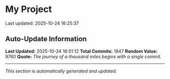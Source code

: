 # My Project


Last updated: 2025-10-24 16:25:37






























































































































































































































































































































































































































































































































































































































































































































































































































































































































































































































































































































































































































































































































































































































































































































































































































































































































































































































































































































































































































































































































































































































































































































## Auto-Update Information

**Last Updated:** 2025-10-24 16:51:12
**Total Commits:** 1847
**Random Value:** 9760
**Quote:** _The journey of a thousand miles begins with a single commit._

---
_This section is automatically generated and updated._